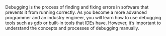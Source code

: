 Debugging is the process of finding and fixing errors in software that prevents it from running correctly. 
As you become a more advanced programmer and an industry engineer, 
you will learn how to use debugging tools such as gdb or built-in tools that IDEs have. 
However, it’s important to understand the concepts and processes of debugging manually.
